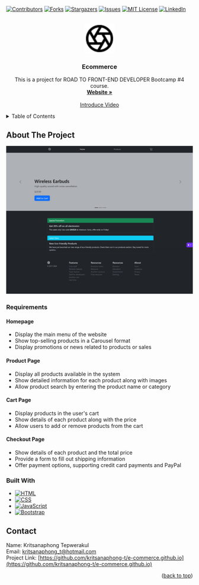 <!-- Improved compatibility of back to top link: See: https://github.com/othneildrew/Best-README-Template/pull/73 -->
<a id="readme-top"></a>
<!--
*** Thanks for checking out the Best-README-Template. If you have a suggestion
*** that would make this better, please fork the repo and create a pull request
*** or simply open an issue with the tag "enhancement".
*** Don't forget to give the project a star!
*** Thanks again! Now go create something AMAZING! :D
-->



<!-- PROJECT SHIELDS -->
<!--
*** I'm using markdown "reference style" links for readability.
*** Reference links are enclosed in brackets [ ] instead of parentheses ( ).
*** See the bottom of this document for the declaration of the reference variables
*** for contributors-url, forks-url, etc. This is an optional, concise syntax you may use.
*** https://www.markdownguide.org/basic-syntax/#reference-style-links
-->
[![Contributors][contributors-shield]][contributors-url]
[![Forks][forks-shield]][forks-url]
[![Stargazers][stars-shield]][stars-url]
[![Issues][issues-shield]][issues-url]
[![MIT License][license-shield]][license-url]
[![LinkedIn][linkedin-shield]][linkedin-url]



<!-- PROJECT LOGO -->
<br />
<div align="center">
  <a href="https://github.com/kritsanaphong-t/e-commerce.github.io">
    <img src="img/logo.svg" alt="Logo" width="80" height="80">
  </a>

<h3 align="center">Ecommerce</h3>

  <p align="center">
    This is a project for ROAD TO FRONT-END DEVELOPER Bootcamp #4 course.
    <br />
    <a href="https://kritsanaphong-t.github.io/e-commerce.github.io"><strong>Website »</strong></a>
    <br />
    <br />
    <a href="https://youtu.be/46QUEYsKjUs">Introduce Video</a>
  </p>
</div>



<!-- TABLE OF CONTENTS -->
<details>
  <summary>Table of Contents</summary>
  <ol>
    <li>
      <a href="#about-the-project">About The Project</a>
      <ul>
        <li><a href="#requirements">Requirements</a></li>
        <li><a href="#built-with">Built With</a></li>
      </ul>
    </li>
    <li><a href="#contact">Contact</a></li>
  </ol>
</details>



<!-- ABOUT THE PROJECT -->
## About The Project

[![Product Name Screen Shot][product-screenshot]](https://example.com)

### Requirements
#### Homepage
- Display the main menu of the website
- Show top-selling products in a Carousel format
- Display promotions or news related to products or sales

#### Product Page
- Display all products available in the system
- Show detailed information for each product along with images
- Allow product search by entering the product name or category

#### Cart Page
- Display products in the user's cart
- Show details of each product along with the price
- Allow users to add or remove products from the cart

#### Checkout Page
- Show details of each product and the total price
- Provide a form to fill out shipping information
- Offer payment options, supporting credit card payments and PayPal

### Built With

* [![HTML][HTML.com]][HTML-url]
* [![CSS][CSS.com]][CSS-url]
* [![JavaScript][JavaScript.com]][JavaScript-url]
* [![Bootstrap][Bootstrap.com]][Bootstrap-url]

<!-- CONTACT -->
## Contact

Name: Kritsanaphong Tepwerakul
<br>
Email: kritsanaphong_t@hotmail.com
<br>
Project Link: [https://github.com/kritsanaphong-t/e-commerce.github.io](https://github.com/kritsanaphong-t/e-commerce.github.io)

<p align="right">(<a href="#readme-top">back to top</a>)</p>



<!-- MARKDOWN LINKS & IMAGES -->
<!-- https://www.markdownguide.org/basic-syntax/#reference-style-links -->
[contributors-shield]: https://img.shields.io/github/contributors/kritsanaphong-t/e-commerce.github.io.svg?style=for-the-badge
[contributors-url]: https://github.com/kritsanaphong-t/e-commerce.github.io/graphs/contributors
[forks-shield]: https://img.shields.io/github/forks/kritsanaphong-t/e-commerce.github.io.svg?style=for-the-badge
[forks-url]: https://github.com/kritsanaphong-t/e-commerce.github.io/network/members
[stars-shield]: https://img.shields.io/github/stars/kritsanaphong-t/e-commerce.github.io.svg?style=for-the-badge
[stars-url]: https://github.com/kritsanaphong-t/e-commerce.github.io/stargazers
[issues-shield]: https://img.shields.io/github/issues/kritsanaphong-t/e-commerce.github.io.svg?style=for-the-badge
[issues-url]: https://github.com/kritsanaphong-t/e-commerce.github.io/issues
[license-shield]: https://img.shields.io/github/license/kritsanaphong-t/e-commerce.github.io.svg?style=for-the-badge
[license-url]: https://github.com/kritsanaphong-t/e-commerce.github.io/blob/master/LICENSE.txt
[linkedin-shield]: https://img.shields.io/badge/-LinkedIn-black.svg?style=for-the-badge&logo=linkedin&colorB=555
[linkedin-url]: https://linkedin.com/in/linkedin_username
[product-screenshot]: img/Screenshot.jpeg
[HTML.com]: https://img.shields.io/badge/HTML-000000?style=for-the-badge&logo=html5&logoColor=white
[HTML-url]: https://developer.mozilla.org/en-US/docs/Web/HTML
[CSS.com]: https://img.shields.io/badge/CSS-000000?style=for-the-badge&logo=css3&logoColor=white
[CSS-url]: https://developer.mozilla.org/en-US/docs/Web/CSS
[JavaScript.com]: https://img.shields.io/badge/JavaScript-000000?style=for-the-badge&logo=javascript&logoColor=white
[JavaScript-url]: https://developer.mozilla.org/en-US/docs/Web/JavaScript
[Bootstrap.com]: https://img.shields.io/badge/Bootstrap-000000?style=for-the-badge&logo=bootstrap&logoColor=white
[Bootstrap-url]: https://getbootstrap.com
